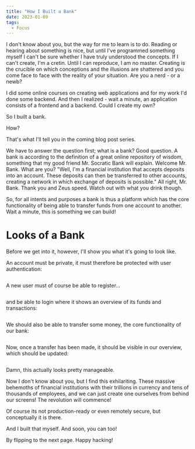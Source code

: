 ```yaml
---
title: "How I Built a Bank"
date: 2023-01-09
tags:
  - Focus
---
```


I don't know about you, but the way for me to learn is to do. Reading or hearing about something is nice, but until I've programmed something myself I can't be sure whether I have truly understood the concepts. If I can't create, I'm a cretin. Until I can reproduce, I am no master. Creating is the crucible on which conceptions and the illusions are shattered and you come face to face with the reality of your situation. Are you a nerd - or a newb? 

I did some online courses on creating web applications and for my work I'd done some backend. And then I realized - wait a minute, an application consists of a frontend and a backend. Could I create my own?

So I built a bank. 

How?

That's what I'll tell you in the coming blog post series. 

We have to answer the question first; what is a bank? Good question. A bank is according to the definition of a great online repository of wisdom, something that my good friend Mr. Socratic Bank will explain. Welcome Mr. Bank. What are you? "Well, I'm a financial institution that accepts deposits into an account. These deposits can then be transferred to other accounts, creating a network in which exchange of deposits is possible." All right, Mr. Bank. Thank you and Zeus speed. Watch out with what you drink though. 

So, for all intents and purposes a bank is thus a platform which has the core functionality of being able to transfer funds from one account to another. Wait a minute, this is something we can build!

<h1>Looks of a Bank</h1>

Before we get into it, however, I'll show you what it's going to look like. 

An account must be private, it must therefore be protected with user authentication:

<img src="{{ site.url }}{{ site.baseurl }}/assets/images/BuildingABank/BankLogin.png" alt="">

A new user must of course be able to register...

<img src="{{ site.url }}{{ site.baseurl }}/assets/images/BuildingABank/BankRegistration.png" alt="">

and be able to login where it shows an overview of its funds and transactions:

<img src="{{ site.url }}{{ site.baseurl }}/assets/images/BuildingABank/EmptyOverview.png" alt="">

We should also be able to transfer some money, the core functionality of our bank:

<img src="{{ site.url }}{{ site.baseurl }}/assets/images/BuildingABank/BankTransfer.png" alt="">

Now, once a transfer has been made, it should be visible in our overview, which should be updated:

<img src="{{ site.url }}{{ site.baseurl }}/assets/images/BuildingABank/OverviewTransaction.png" alt="" class="full">

Damn, this actually looks pretty manageable.

Now I don't know about you, but I find this exhilariting. These massive behemoths of financial institutions with their trillions in currency and tens of thousands of employees, and we can just create one ourselves from behind our screens! The revolution will commence! 

Of course its not production-ready or even remotely secure, but conceptually it is there. 

And I built that myself. And soon, you can too! 

By flipping to the next page. Happy hacking!









